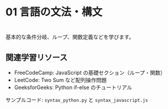 # 01 言語の文法・構文
# <!-- このディレクトリでは条件分岐やループなど基本的な文法を学習します -->

基本的な条件分岐、ループ、関数定義などを学びます。

## 関連学習リソース
- FreeCodeCamp: JavaScript の基礎セクション（ループ・関数）
- LeetCode: Two Sum など配列操作問題
- GeeksforGeeks: Python if-else のチュートリアル

サンプルコード: `syntax_python.py` と `syntax_javascript.js`
